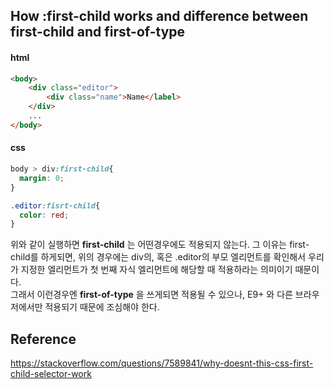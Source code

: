 ## How :first-child works and difference between first-child and first-of-type

#### html
```html
<body>
    <div class="editor">
        <div class="name">Name</label>
    </div>
    ...
</body>
```
#### css
```css
body > div:first-child{
  margin: 0;
}

.editor:fisrt-child{
  color: red;  
}
```

위와 같이 실행하면 **first-child** 는 어떤경우에도 적용되지 않는다. 그 이유는 first-child를 하게되면, 위의 경우에는 div의, 혹은 .editor의 부모 엘리먼트를 확인해서 우리가 지정한 엘리먼트가 첫 번째 자식 엘리먼트에 해당할 때 적용하라는 의미이기 때문이다.
<br>
그래서 이런경우엔 **first-of-type** 을 쓰게되면 적용될 수 있으나, E9+ 와 다른 브라우저에서만 적용되기 때문에 조심해야 한다.

## Reference
https://stackoverflow.com/questions/7589841/why-doesnt-this-css-first-child-selector-work
